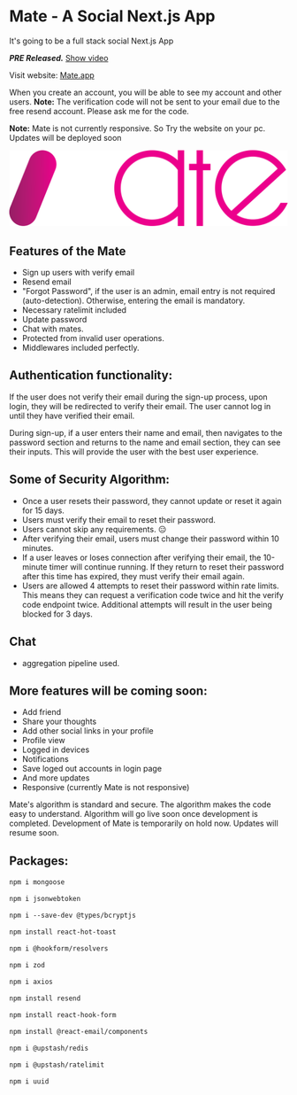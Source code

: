 # Mate - A Social Next.js App
It's going to be a full stack social Next.js App

***PRE Released.*** <a href="https://www.facebook.com/100054266981639/videos/1316153459222949/">Show video</a>

Visit website: <a href="https://mate-iota.vercel.app/log-in">Mate.app</a>

When you create an account, you will be able to see my account and other users.
**Note:** The verification code will not be sent to your email due to the free resend account. Please ask me for the code.

**Note:** Mate is not currently responsive. So Try the website on your pc. 
Updates will be deployed soon

![Watch the video](/public/assets/mate_logo.png)

## Features of the Mate
- Sign up users with verify email
- Resend email
- "Forgot Password", if the user is an admin, email entry is not required (auto-detection). Otherwise, entering the email is mandatory.
- Necessary ratelimit included
- Update password
- Chat with mates.
- Protected from invalid user operations.
- Middlewares included perfectly.

## Authentication functionality:
If the user does not verify their email during the sign-up process, upon login, they will be redirected to verify their email. The user cannot log in until they have verified their email.

During sign-up, if a user enters their name and email, then navigates to the password section and returns to the name and email section, they can see their inputs. This will provide the user with the best user experience.

## Some of Security Algorithm:
* Once a user resets their password, they cannot update or reset it again for 15 days.
* Users must verify their email to reset their password.
* Users cannot skip any requirements. 😑
* After verifying their email, users must change their password within 10 minutes.
* If a user leaves or loses connection after verifying their email, the 10-minute timer will continue running. If they return to reset their password after this time has expired, they must verify their email again.
* Users are allowed 4 attempts to reset their password within rate limits. This means they can request a verification code twice and hit the verify code endpoint twice. Additional attempts will result in the user being blocked for 3 days.

## Chat 
* aggregation pipeline used.

## More features will be coming soon:
- Add friend
- Share your thoughts
- Add other social links in your profile
- Profile view
- Logged in devices
- Notifications
- Save loged out accounts in login page
- And more updates
- Responsive (currently Mate is not responsive)

Mate's algorithm is standard and secure. 
The algorithm makes the code easy to understand.
Algorithm will go live soon once development is completed. 
Development of Mate is temporarily on hold now. Updates will resume soon.

## Packages:

```
npm i mongoose
```
```
npm i jsonwebtoken
```
```
npm i --save-dev @types/bcryptjs
```
```
npm install react-hot-toast
```
```
npm i @hookform/resolvers
```
```
npm i zod
```
```
npm i axios
```
```
npm install resend
```
```
npm install react-hook-form
```
```
npm install @react-email/components
```
```
npm i @upstash/redis
```
```
npm i @upstash/ratelimit
```
```
npm i uuid
```
